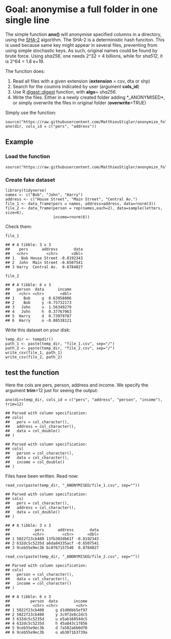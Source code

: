 Goal: anonymise a full folder in one single line
================================================

The simple function **ano()** will anonymise specified columns in a
directory, using the [SHA-2](https://en.wikipedia.org/wiki/SHA-2)
algorithm. The SHA-2 is a deterministic hash funciton. This is used
because same key might appear in several files, preventing from using
simple stochastic keys. As such, original names could be found by brute
force. Using *sha256*, one needs 2^32 = 4 billions, while for *sha512*,
it is 2^64 = 1.8 e+19.

The funciton does:

1.  Read all files with a given extension (**extension** = csv, dta
    or shp)
2.  Search for the coumns indicated by user (argument **cols\_id**)
3.  Use R
    [digest::digest](https://www.rdocumentation.org/packages/digest/versions/0.6.12/topics/digest)
    function, with **algo**= *sha256*.
4.  Write the files. Either in a newly created folder adding
    \*\_ANONYMISED\*, or simply overwrite the files in original folder
    (**overwrite**=TRUE)

Simply use the function:

    source("https://raw.githubusercontent.com/MatthieuStigler/anonymize_folder/master/anonymize_main.R")
    ano(dir, cols_id = c("pers", "address"))

Example
-------

### Load the function

    source("https://raw.githubusercontent.com/MatthieuStigler/anonymize_folder/master/anonymize_main.R")

### Create fake dataset

    library(tidyverse)
    names <- c("Bob", "John", "Harry")
    address <- c("House Street", "Main Street", "Central Av.")
    file_1 <- data_frame(pers = names, address=address, data=rnorm(3))
    file_2 <- data_frame(person = rep(names,each=2), data=sample(letters, size=6),
                         income=rnorm(6))

Check them:

    file_1

    ## # A tibble: 3 x 3
    ##    pers      address       data
    ##   <chr>        <chr>      <dbl>
    ## 1   Bob House Street -0.8192343
    ## 2  John  Main Street -0.6507541
    ## 3 Harry  Central Av.  0.8784027

    file_2

    ## # A tibble: 6 x 3
    ##   person  data      income
    ##    <chr> <chr>       <dbl>
    ## 1    Bob     g  0.63958806
    ## 2    Bob     y -0.75732173
    ## 3   John     u  1.56349279
    ## 4   John     h  0.37767963
    ## 5  Harry     d  0.73979787
    ## 6  Harry     o -0.08538121

Write this dataset on your disk:

    temp_dir <- tempdir()
    path_1 <- paste(temp_dir, "file_1.csv", sep="/")
    path_2 <- paste(temp_dir, "file_2.csv", sep="/")
    write_csv(file_1, path_1)
    write_csv(file_2, path_2)

test the function
-----------------

Here the cols are pers, person, address and income. We specify the
argument **trim**=12 just for seeing the output:

    ano(dir=temp_dir, cols_id = c("pers", "address", "person", "income"), trim=12)

    ## Parsed with column specification:
    ## cols(
    ##   pers = col_character(),
    ##   address = col_character(),
    ##   data = col_double()
    ## )

    ## Parsed with column specification:
    ## cols(
    ##   person = col_character(),
    ##   data = col_character(),
    ##   income = col_double()
    ## )

Files have been written. Read now:

    read_csv(paste(temp_dir, "_ANONYMISED/file_1.csv", sep=""))

    ## Parsed with column specification:
    ## cols(
    ##   pers = col_character(),
    ##   address = col_character(),
    ##   data = col_double()
    ## )

    ## # A tibble: 3 x 3
    ##           pers      address       data
    ##          <chr>        <chr>      <dbl>
    ## 1 5022f23cb480 13fb303db61f -0.8192343
    ## 2 632dc5c5235d a6da84335acf -0.6507541
    ## 3 9ceb55e9ec3b bc8767157546  0.8784027

    read_csv(paste(temp_dir, "_ANONYMISED/file_2.csv", sep=""))

    ## Parsed with column specification:
    ## cols(
    ##   person = col_character(),
    ##   data = col_character(),
    ##   income = col_character()
    ## )

    ## # A tibble: 6 x 3
    ##         person  data       income
    ##          <chr> <chr>        <chr>
    ## 1 5022f23cb480     g d1d06bb5ef97
    ## 2 5022f23cb480     y 3c9f2e8c2dc5
    ## 3 632dc5c5235d     u e5ab16854dc5
    ## 4 632dc5c5235d     h 45a843c17856
    ## 5 9ceb55e9ec3b     d 7a582a6b0df0
    ## 6 9ceb55e9ec3b     o ab3071b3739a
